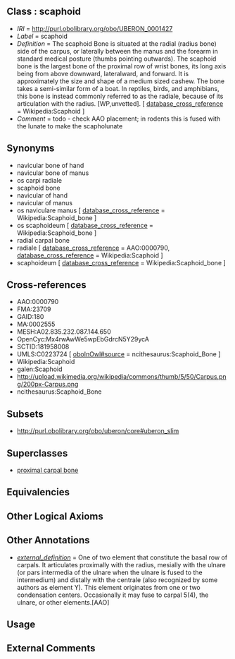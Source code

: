 
## Class : scaphoid

 * *IRI* = http://purl.obolibrary.org/obo/UBERON_0001427
 * *Label* = scaphoid
 * *Definition* = The scaphoid Bone is situated at the radial (radius bone) side of the carpus, or laterally between the manus and the forearm in standard medical posture (thumbs pointing outwards). The scaphoid bone is the largest bone of the proximal row of wrist bones, its long axis being from above downward, lateralward, and forward. It is approximately the size and shape of a medium sized cashew. The bone takes a semi-similar form of a boat. In reptiles, birds, and amphibians, this bone is instead commonly referred to as the radiale, because of its articulation with the radius. [WP,unvetted]. [ [database_cross_reference](../../ef/oboInOwl#hasDbXref.md) = Wikipedia:Scaphoid ]
 * *Comment* = todo - check AAO placement; in rodents this is fused with the lunate to make the scapholunate

## Synonyms

 * navicular bone of hand
 * navicular bone of manus
 * os carpi radiale
 * scaphoid bone
 * navicular of hand
 * navicular of manus
 * os naviculare manus [ [database_cross_reference](../../ef/oboInOwl#hasDbXref.md) = Wikipedia:Scaphoid_bone ]
 * os scaphoideum [ [database_cross_reference](../../ef/oboInOwl#hasDbXref.md) = Wikipedia:Scaphoid_bone ]
 * radial carpal bone
 * radiale [ [database_cross_reference](../../ef/oboInOwl#hasDbXref.md) = AAO:0000790, [database_cross_reference](../../ef/oboInOwl#hasDbXref.md) = Wikipedia:Scaphoid ]
 * scaphoideum [ [database_cross_reference](../../ef/oboInOwl#hasDbXref.md) = Wikipedia:Scaphoid_bone ]

## Cross-references

 * AAO:0000790
 * FMA:23709
 * GAID:180
 * MA:0002555
 * MESH:A02.835.232.087.144.650
 * OpenCyc:Mx4rwAwWe5wpEbGdrcN5Y29ycA
 * SCTID:181958008
 * UMLS:C0223724 [ [oboInOwl#source](../../ce/oboInOwl#source.md) = ncithesaurus:Scaphoid_Bone ]
 * Wikipedia:Scaphoid
 * galen:Scaphoid
 * http://upload.wikimedia.org/wikipedia/commons/thumb/5/50/Carpus.png/200px-Carpus.png
 * ncithesaurus:Scaphoid_Bone

## Subsets

 * http://purl.obolibrary.org/obo/uberon/core#uberon_slim

## Superclasses

 * [proximal carpal bone](../../UBERON/80/UBERON_0001480.md)

## Equivalencies


## Other Logical Axioms


## Other Annotations

 * *[external_definition](../../UBPROP/01/UBPROP_0000001.md)* = One of two element that constitute the basal row of carpals. It articulates proximally with the radius, mesially with the ulnare (or pars intermedia of the ulnare when the ulnare is fused to the intermedium) and distally with the centrale (also recognized by some authors as element Y). This element originates from one or two condensation centers. Occasionally it may fuse to carpal 5(4), the ulnare, or other elements.[AAO]

## Usage


## External Comments

